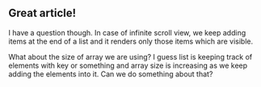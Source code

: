 ## Great article!


I have a question though. In case of infinite scroll view, we keep adding items at the end of a list and it renders only those items which are visible.

What about the size of array we are using? I guess list is keeping track of elements with key or something and array size is increasing as we keep adding the elements into it. Can we do something about that?